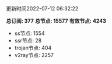 更新时间2022-07-12 06:32:22

**总订阅: 377**
**总节点: 15577**
**有效节点: 4243**
- ss节点: 1554
- ssr节点: 28
- trojan节点: 404
- v2ray节点: 2257
